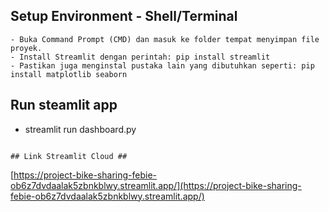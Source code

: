 ## Setup Environment - Shell/Terminal
````
- Buka Command Prompt (CMD) dan masuk ke folder tempat menyimpan file proyek.
- Install Streamlit dengan perintah: pip install streamlit
- Pastikan juga menginstal pustaka lain yang dibutuhkan seperti: pip install matplotlib seaborn
````

## Run steamlit app
- streamlit run dashboard.py
````

## Link Streamlit Cloud ##
````
[https://project-bike-sharing-febie-ob6z7dvdaalak5zbnkblwy.streamlit.app/](https://project-bike-sharing-febie-ob6z7dvdaalak5zbnkblwy.streamlit.app/)
````
